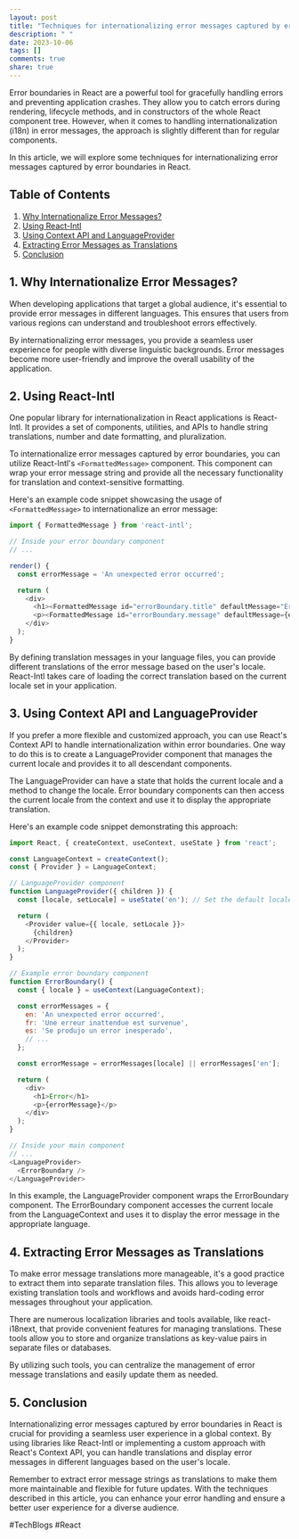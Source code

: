 ```yaml
---
layout: post
title: "Techniques for internationalizing error messages captured by error boundaries in React"
description: " "
date: 2023-10-06
tags: []
comments: true
share: true
---
```


Error boundaries in React are a powerful tool for gracefully handling errors and preventing application crashes. They allow you to catch errors during rendering, lifecycle methods, and in constructors of the whole React component tree. However, when it comes to handling internationalization (i18n) in error messages, the approach is slightly different than for regular components.

In this article, we will explore some techniques for internationalizing error messages captured by error boundaries in React.

## Table of Contents
1. [Why Internationalize Error Messages?](#section-1)
2. [Using React-Intl](#section-2)
3. [Using Context API and LanguageProvider](#section-3)
4. [Extracting Error Messages as Translations](#section-4)
5. [Conclusion](#section-5)

## <a name="section-1"></a>1. Why Internationalize Error Messages?

When developing applications that target a global audience, it's essential to provide error messages in different languages. This ensures that users from various regions can understand and troubleshoot errors effectively.

By internationalizing error messages, you provide a seamless user experience for people with diverse linguistic backgrounds. Error messages become more user-friendly and improve the overall usability of the application.

## <a name="section-2"></a>2. Using React-Intl

One popular library for internationalization in React applications is React-Intl. It provides a set of components, utilities, and APIs to handle string translations, number and date formatting, and pluralization.

To internationalize error messages captured by error boundaries, you can utilize React-Intl's `<FormattedMessage>` component. This component can wrap your error message string and provide all the necessary functionality for translation and context-sensitive formatting.

Here's an example code snippet showcasing the usage of `<FormattedMessage>` to internationalize an error message:

```javascript
import { FormattedMessage } from 'react-intl';

// Inside your error boundary component
// ...

render() {
  const errorMessage = 'An unexpected error occurred';

  return (
    <div>
      <h1><FormattedMessage id="errorBoundary.title" defaultMessage="Error" /></h1>
      <p><FormattedMessage id="errorBoundary.message" defaultMessage={errorMessage} /></p>
    </div>
  );
}
```

By defining translation messages in your language files, you can provide different translations of the error message based on the user's locale. React-Intl takes care of loading the correct translation based on the current locale set in your application.

## <a name="section-3"></a>3. Using Context API and LanguageProvider

If you prefer a more flexible and customized approach, you can use React's Context API to handle internationalization within error boundaries. One way to do this is to create a LanguageProvider component that manages the current locale and provides it to all descendant components.

The LanguageProvider can have a state that holds the current locale and a method to change the locale. Error boundary components can then access the current locale from the context and use it to display the appropriate translation.

Here's an example code snippet demonstrating this approach:

```javascript
import React, { createContext, useContext, useState } from 'react';

const LanguageContext = createContext();
const { Provider } = LanguageContext;

// LanguageProvider component
function LanguageProvider({ children }) {
  const [locale, setLocale] = useState('en'); // Set the default locale to English

  return (
    <Provider value={{ locale, setLocale }}>
      {children}
    </Provider>
  );
}

// Example error boundary component
function ErrorBoundary() {
  const { locale } = useContext(LanguageContext);

  const errorMessages = {
    en: 'An unexpected error occurred',
    fr: 'Une erreur inattendue est survenue',
    es: 'Se produjo un error inesperado',
    // ...
  };

  const errorMessage = errorMessages[locale] || errorMessages['en'];

  return (
    <div>
      <h1>Error</h1>
      <p>{errorMessage}</p>
    </div>
  );
}

// Inside your main component
// ...
<LanguageProvider>
  <ErrorBoundary />
</LanguageProvider>
```

In this example, the LanguageProvider component wraps the ErrorBoundary component. The ErrorBoundary component accesses the current locale from the LanguageContext and uses it to display the error message in the appropriate language.

## <a name="section-4"></a>4. Extracting Error Messages as Translations

To make error message translations more manageable, it's a good practice to extract them into separate translation files. This allows you to leverage existing translation tools and workflows and avoids hard-coding error messages throughout your application.

There are numerous localization libraries and tools available, like react-i18next, that provide convenient features for managing translations. These tools allow you to store and organize translations as key-value pairs in separate files or databases.

By utilizing such tools, you can centralize the management of error message translations and easily update them as needed.

## <a name="section-5"></a>5. Conclusion

Internationalizing error messages captured by error boundaries in React is crucial for providing a seamless user experience in a global context. By using libraries like React-Intl or implementing a custom approach with React's Context API, you can handle translations and display error messages in different languages based on the user's locale.

Remember to extract error message strings as translations to make them more maintainable and flexible for future updates. With the techniques described in this article, you can enhance your error handling and ensure a better user experience for a diverse audience.

#TechBlogs #React